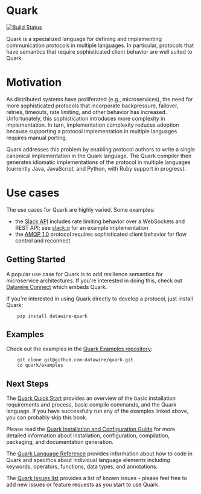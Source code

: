 # Quark
[![Build Status](https://travis-ci.org/datawire/quark.svg?branch=master)](https://travis-ci.org/datawire/quark)

Quark is a specialized language for defining and implementing
communication protocols in multiple languages. In particular,
protocols that have semantics that require sophisticated client
behavior are well suited to Quark.

# Motivation

As distributed systems have proliferated (e.g., microservices), the
need for more sophisticated protocols that incorporate backpressure,
failover, retries, timeouts, rate limiting, and other behavior has
increased. Unfortunately, this sophistication introduces more
complexity in implementation. In turn, implementation complexity
reduces adoption because supporting a protocol implementation in
multiple languages requires manual porting.

Quark addresses this problem by enabling protocol authors to write a
single canonical implementation in the Quark language. The Quark
compiler then generates idiomatic implementations of the protocol in
multiple languages (currently Java, JavaScript, and Python, with Ruby
support in progress).

# Use cases

The use cases for Quark are highly varied. Some examples:

* the [Slack API](https://api.slack.com/) includes rate limiting
  behavior over a WebSockets and REST API; see [slack.q](https://github.com/datawire/quark/tree/master/examples/slack) for an example implementation
* the [AMQP 1.0](https://www.amqp.org/resources/specifications)
  protocol requires sophisticated client behavior for flow control and
  reconnect

## Getting Started

A popular use case for Quark is to add resilience semantics for
microservice architectures. If you're interested in doing this, check
out [Datawire Connect](https://github.com/datawire/datawire-connect)
which embeds Quark.

If you're interested in using Quark directly to develop a protocol,
just install Quark:

        pip install datawire-quark

## Examples

Check out the examples in the [Quark Examples repository](https://github.com/datawire/quark/tree/master/examples):

        git clone git@github.com:datawire/quark.git
        cd quark/examples

## Next Steps

The [Quark Quick
Start](http://datawire.github.io/quark/0.2/quick-start/index.html)
provides an overview of the basic installation requirements and
process, basic compile commands, and the Quark language. If you have
successfully run any of the examples linked above, you can probably
skip this book.

Please read the [Quark Installation and Configuration
Guide](http://datawire.github.io/quark/0.2/install/index.html) for
more detailed information about installation, configuration,
compilation, packaging, and documentation generation.

The [Quark Language
Reference](http://datawire.github.io/quark/0.2/language-reference/index.html)
provides information about how to code in Quark and specifics about
individual language elements including keywords, operators, functions,
data types, and annotations.

The [Quark Issues list](https://github.com/datawire/quark/issues)
provides a list of known issues - please feel free to add new issues
or feature requests as you start to use Quark.

